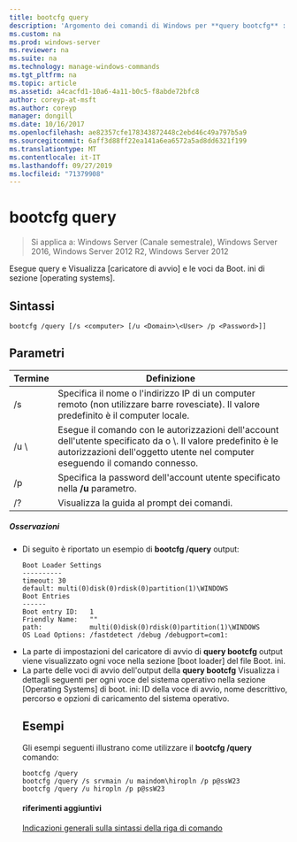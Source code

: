```yaml
---
title: bootcfg query
description: 'Argomento dei comandi di Windows per **query bootcfg** : esegue una query e visualizza le voci della sezione [boot loader] e [Operating Systems] di boot. ini.'
ms.custom: na
ms.prod: windows-server
ms.reviewer: na
ms.suite: na
ms.technology: manage-windows-commands
ms.tgt_pltfrm: na
ms.topic: article
ms.assetid: a4cacfd1-10a6-4a11-b0c5-f8abde72bfc8
author: coreyp-at-msft
ms.author: coreyp
manager: dongill
ms.date: 10/16/2017
ms.openlocfilehash: ae82357cfe178343872448c2ebd46c49a797b5a9
ms.sourcegitcommit: 6aff3d88ff22ea141a6ea6572a5ad8dd6321f199
ms.translationtype: MT
ms.contentlocale: it-IT
ms.lasthandoff: 09/27/2019
ms.locfileid: "71379908"
---
```

# <a name="bootcfg-query"></a>bootcfg query

>Si applica a: Windows Server (Canale semestrale), Windows Server 2016, Windows Server 2012 R2, Windows Server 2012

Esegue query e Visualizza [caricatore di avvio] e le voci da Boot. ini di sezione [operating systems].

## <a name="syntax"></a>Sintassi
```
bootcfg /query [/s <computer> [/u <Domain>\<User> /p <Password>]]
```
## <a name="parameters"></a>Parametri

|        Termine         |                                                                                             Definizione                                                                                              |
|---------------------|-----------------------------------------------------------------------------------------------------------------------------------------------------------------------------------------------------|
|    /s <computer>    |                                         Specifica il nome o l'indirizzo IP di un computer remoto (non utilizzare barre rovesciate). Il valore predefinito è il computer locale.                                          |
| /u <Domain>\\<User> | Esegue il comando con le autorizzazioni dell'account dell'utente specificato da <User>o <Domain>\\<User>. Il valore predefinito è le autorizzazioni dell'oggetto utente nel computer eseguendo il comando connesso. |
|    /p <Password>    |                                                        Specifica la password dell'account utente specificato nella **/u** parametro.                                                        |
|         /?          |                                                                                Visualizza la guida al prompt dei comandi.                                                                                 |

##### <a name="remarks"></a>Osservazioni
- Di seguito è riportato un esempio di **bootcfg /query** output:
  ```
  Boot Loader Settings
  ----------
  timeout: 30
  default: multi(0)disk(0)rdisk(0)partition(1)\WINDOWS
  Boot Entries
  ------
  Boot entry ID:   1
  Friendly Name:   ""
  path:            multi(0)disk(0)rdisk(0)partition(1)\WINDOWS
  OS Load Options: /fastdetect /debug /debugport=com1:
  ```
- La parte di impostazioni del caricatore di avvio di **query bootcfg** output viene visualizzato ogni voce nella sezione [boot loader] del file Boot. ini.
- La parte delle voci di avvio dell'output della **query bootcfg** Visualizza i dettagli seguenti per ogni voce del sistema operativo nella sezione [Operating Systems] di boot. ini: ID della voce di avvio, nome descrittivo, percorso e opzioni di caricamento del sistema operativo.
  ## <a name="BKMK_examples"></a>Esempi
  Gli esempi seguenti illustrano come utilizzare il **bootcfg /query** comando:
  ```
  bootcfg /query
  bootcfg /query /s srvmain /u maindom\hiropln /p p@ssW23
  bootcfg /query /u hiropln /p p@ssW23
  ```
  #### <a name="additional-references"></a>riferimenti aggiuntivi
  [Indicazioni generali sulla sintassi della riga di comando](command-line-syntax-key.md)
